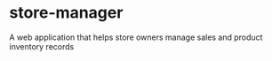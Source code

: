 # store-manager
A web application that helps store owners manage sales and product inventory records
